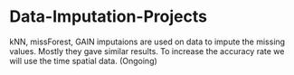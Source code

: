 # Data-Imputation-Projects
kNN, missForest, GAIN imputaions are used on data to impute the missing values. 
Mostly they gave similar results. 
To increase the accuracy rate we will use the time spatial data. (Ongoing)
